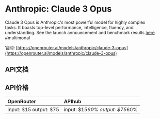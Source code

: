 # Anthropic: Claude 3 Opus

Claude 3 Opus is Anthropic's most powerful model for highly complex tasks. It boasts top-level performance, intelligence, fluency, and understanding.
See the launch announcement and benchmark results [here](https://www.anthropic.com/news/claude-3-family)
#multimodal

官网: [https://openrouter.ai/models/anthropic/claude-3-opus](https://openrouter.ai/models/anthropic/claude-3-opus)

## API文档



## API价格

| OpenRouter | APIhub |
|:---|:---|
| input: $15 output: $75 | input: $15*60% output: $75*60% |
